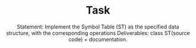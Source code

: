 <h1 style="text-align:center">Task</h1>
<p style="text-align:center">Statement: Implement the Symbol Table (ST) as the specified data structure, with the corresponding operations
Deliverables: class ST(source code) + documentation.</p> 
